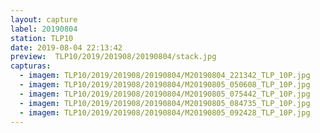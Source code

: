 ```yaml
---
layout: capture
label: 20190804
station: TLP10
date: 2019-08-04 22:13:42
preview:  TLP10/2019/201908/20190804/stack.jpg
capturas:
  - imagem: TLP10/2019/201908/20190804/M20190804_221342_TLP_10P.jpg
  - imagem: TLP10/2019/201908/20190804/M20190805_050608_TLP_10P.jpg
  - imagem: TLP10/2019/201908/20190804/M20190805_075442_TLP_10P.jpg
  - imagem: TLP10/2019/201908/20190804/M20190805_084735_TLP_10P.jpg
  - imagem: TLP10/2019/201908/20190804/M20190805_092428_TLP_10P.jpg
---
```

